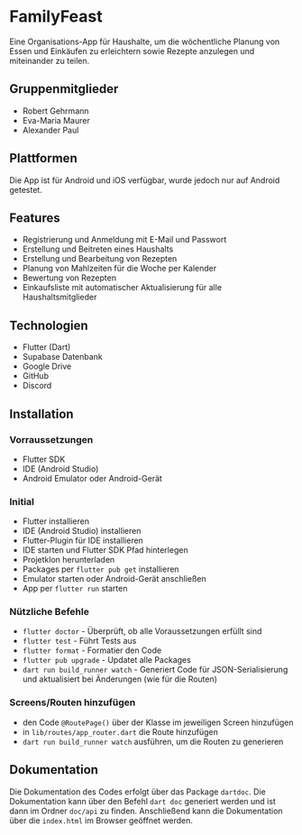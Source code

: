 # FamilyFeast

Eine Organisations-App für Haushalte, um die wöchentliche Planung von Essen und Einkäufen zu
erleichtern sowie Rezepte anzulegen und miteinander zu teilen.

## Gruppenmitglieder

- Robert Gehrmann
- Eva-Maria Maurer
- Alexander Paul

## Plattformen

Die App ist für Android und iOS verfügbar, wurde jedoch nur auf Android getestet.

## Features

- Registrierung und Anmeldung mit E-Mail und Passwort
- Erstellung und Beitreten eines Haushalts
- Erstellung und Bearbeitung von Rezepten
- Planung von Mahlzeiten für die Woche per Kalender
- Bewertung von Rezepten
- Einkaufsliste mit automatischer Aktualisierung für alle Haushaltsmitglieder

## Technologien

- Flutter (Dart)
- Supabase Datenbank
- Google Drive
- GitHub
- Discord

## Installation

### Vorraussetzungen

- Flutter SDK
- IDE (Android Studio)
- Android Emulator oder Android-Gerät

### Initial

- Flutter installieren
- IDE (Android Studio) installieren
- Flutter-Plugin für IDE installieren
- IDE starten und Flutter SDK Pfad hinterlegen
- Projetklon herunterladen
- Packages per `flutter pub get` installieren
- Emulator starten oder Android-Gerät anschließen
- App per `flutter run` starten

### Nützliche Befehle

- `flutter doctor` - Überprüft, ob alle Voraussetzungen erfüllt sind
- `flutter test` - Führt Tests aus
- `flutter format` - Formatier den Code
- `flutter pub upgrade` - Updatet alle Packages
- `dart run build_runner watch` - Generiert Code für JSON-Serialisierung und aktualisiert bei
  Änderungen (wie für die Routen)

### Screens/Routen hinzufügen

- den Code `@RoutePage()` über der Klasse im jeweiligen Screen hinzufügen
- in `lib/routes/app_router.dart` die Route hinzufügen
- `dart run build_runner watch` ausführen, um die Routen zu generieren

## Dokumentation

Die Dokumentation des Codes erfolgt über das Package `dartdoc`. Die Dokumentation kann über den
Befehl `dart doc`
generiert werden und ist dann im Ordner `doc/api` zu finden. Anschließend kann die Dokumentation
über die `index.html` im Browser geöffnet werden. 

